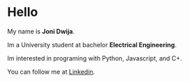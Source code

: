 # Hello 

My name is **Joni Dwija**.

Im a University student at bachelor **Electrical Engineering**.

Im interested in programing with Python, Javascript, and C+.

You can follow me at [Linkedin](https://www.linkedin.com/in/ikadekjonidwijaaryputra/).

